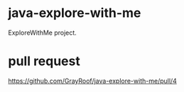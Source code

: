 # java-explore-with-me
ExploreWithMe project.

# pull request
https://github.com/GrayRoof/java-explore-with-me/pull/4
